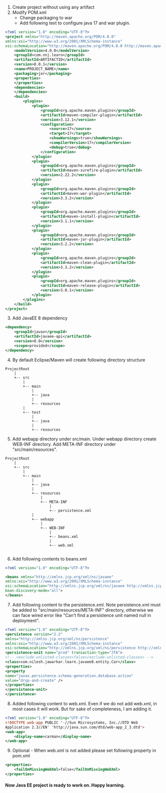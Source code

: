 
1) Create project without using any artifact
2) Modify POM.xml
	- Change packaging to war
	- Add following text to configure java 17 and war plugin.

``` xml
<?xml version="1.0" encoding="UTF-8"?>
<project xmlns="http://maven.apache.org/POM/4.0.0"
xmlns:xsi="http://www.w3.org/2001/XMLSchema-instance"
xsi:schemaLocation="http://maven.apache.org/POM/4.0.0 http://maven.apache.org/xsd/maven-4.0.0.xsd">
	<modelVersion>4.0.0</modelVersion>
	<groupId>com.nnj.learn</groupId>
	<artifactId>ARTIFACTID</artifactId>
	<version>0.0.1</version>
	<name>PROJECT_NAME</name>
	<packaging>jar</packaging>
	<properties>
	</properties>
	<dependencies>
	</dependencies>
	<build>
		<plugins>
			<plugin>
				<groupId>org.apache.maven.plugins</groupId>
				<artifactId>maven-compiler-plugin</artifactId>
				<version>3.12.1</version>
				<configuration>
					<source>17</source>
					<target>17</target>
					<showWarnings>true</showWarnings>
					<compilerVersion>17</compilerVersion>
					<debug>true</debug>
				</configuration>
			</plugin>
			<plugin>
				<groupId>org.apache.maven.plugins</groupId>
				<artifactId>maven-surefire-plugin</artifactId>
				<version>2.22.2</version>
			</plugin>
			<plugin>
				<groupId>org.apache.maven.plugins</groupId>
				<artifactId>maven-war-plugin</artifactId>
				<version>3.3.2</version>`
			</plugin>
			<plugin>
				<groupId>org.apache.maven.plugins</groupId>
				<artifactId>maven-install-plugin</artifactId>
				<version>3.1.1</version>
			</plugin>
			<plugin>
				<groupId>org.apache.maven.plugins</groupId>
				<artifactId>maven-jar-plugin</artifactId>
				<version>3.2.2</version>
			</plugin>
			<plugin>
				<groupId>org.apache.maven.plugins</groupId>
				<artifactId>maven-clean-plugin</artifactId>
				<version>3.3.2</version>
			</plugin>
			<plugin>
				<groupId>org.apache.maven.plugins</groupId>
				<artifactId>maven-release-plugin</artifactId>
				<version>3.0.1</version>
			</plugin>			
		</plugins>
	</build>
</project>
```

3) Add JavaEE 8 dependency
``` xml
<dependency>
	<groupId>javax</groupId>
	<artifactId>javaee-api</artifactId>
	<version>8.0</version>
	<scope>provided</scope>
</dependency>
```


4) By default Eclipse/Maven will create following directory structure
```
ProjectRoot
	|
	+-- src
		|
		+-- main
			|
			+-- java
			|
			+-- resources
		|
		+-- test
			|
			+-- java
			|
			+-- resources

```

5) Add webapp directory under src/main. Under webapp directory create WEB-INF directory. Add META-INF directory under "src/main/resources". 
```
ProjectRoot
	|
	+-- src
		|
		+-- main
			|
			+-- java
			|
			+-- resources
				|
				+-- META-INF
					|
					+-- persistence.xml			
			|
			+-- webapp
				|
				+-- WEB-INF
					|
					+-- beans.xml
					|
					+-- web.xml


```

6) Add following contents to beans.xml
``` xml
<?xml version="1.0" encoding="UTF-8"?>

<beans xmlns="http://xmlns.jcp.org/xml/ns/javaee" 
xmlns:xsi="http://www.w3.org/2001/XMLSchema-instance"
xsi:schemaLocation="http://xmlns.jcp.org/xml/ns/javaee http://xmlns.jcp.org/xml/ns/javaee/beans_1_1.xsd"
bean-discovery-mode="all">
</beans>
```

7) Add following content to the persistence.xml. Note persistence.xml must be added to "src/main/resources/META-INF" directory, otherwise we can face wired error like "Can't find a persistence unit named null in deployment".
``` xml
<?xml version="1.0" encoding="UTF-8"?>
<persistence version="2.2"
xmlns="http://xmlns.jcp.org/xml/ns/persistence"
xmlns:xsi="http://www.w3.org/2001/XMLSchema-instance"
xsi:schemaLocation="http://xmlns.jcp.org/xml/ns/persistence http://xmlns.jcp.org/xml/ns/persistence/persistence_2_2.xsd">
<persistence-unit name="prod" transaction-type="JTA">
<!-- <exclude-unlisted-classes>false</exclude-unlisted-classes> -->
<class>com.nilesh.jawarkar.learn.javaee8.entity.Car</class>
<properties>
<property
name="javax.persistence.schema-generation.database.action"
value="drop-and-create" />
</properties>
</persistence-unit>
</persistence>
``` 

8) Added following content to web.xml. Even if we do not add web.xml, in most cases it will work. But for sake of completeness, I am adding it. 
``` xml
<?xml version="1.0" encoding="UTF-8"?>
<!DOCTYPE web-app PUBLIC '-//Sun Microsystems, Inc.//DTD Web
Application 2.3//EN' 'http://java.sun.com/dtd/web-app_2_3.dtd'>
<web-app>
	<display-name>carman</display-name>
</web-app>
```

9) Optional - When web.xml is not added please set following property in pom.xml
``` xml
<properties>
	<failOnMissingWebXml>false</failOnMissingWebXml>
</properties>
```
#### Now Java EE project is ready to work on. Happy learning.









